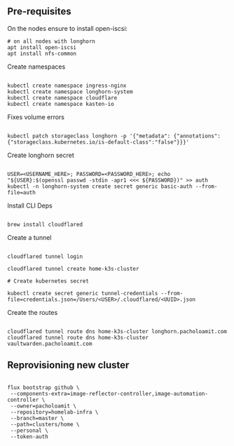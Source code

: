 ## Pre-requisites

On the nodes ensure to install open-iscsi:

```
# on all nodes with longhorn
apt install open-iscsi
apt install nfs-common
```

Create namespaces

```

kubectl create namespace ingress-nginx
kubectl create namespace longhorn-system
kubectl create namespace cloudflare
kubectl create namespace kasten-io

```

Fixes volume errors

```

kubectl patch storageclass longhorn -p '{"metadata": {"annotations":{"storageclass.kubernetes.io/is-default-class":"false"}}}'

```

Create longhorn secret

```

USER=<USERNAME_HERE>; PASSWORD=<PASSWORD_HERE>; echo "${USER}:$(openssl passwd -stdin -apr1 <<< ${PASSWORD})" >> auth
kubectl -n longhorn-system create secret generic basic-auth --from-file=auth

```

Install CLI Deps

```

brew install cloudflared

```

Create a tunnel

```

cloudflared tunnel login

cloudflared tunnel create home-k3s-cluster

# Create kubernetes secret

kubectl create secret generic tunnel-credentials --from-file=credentials.json=/Users/<USER>/.cloudflared/<UUID>.json

```

Create the routes

```

cloudflared tunnel route dns home-k3s-cluster longhorn.pacholoamit.com
cloudflared tunnel route dns home-k3s-cluster vaultwarden.pacholoamit.com

```

## Reprovisioning new cluster

```

flux bootstrap github \
 --components-extra=image-reflector-controller,image-automation-controller \
 --owner=pacholoamit \
 --repository=homelab-infra \
 --branch=master \
 --path=clusters/home \
 --personal \
 --token-auth

```
